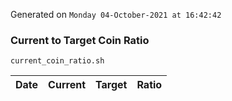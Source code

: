 Generated on `Monday 04-October-2021 at 16:42:42`

### Current to Target Coin Ratio
`current_coin_ratio.sh`

Date|Current|Target|Ratio
---|---|---|---
